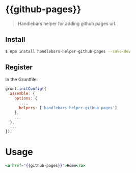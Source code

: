 # {{github-pages}}

> Handlebars helper for adding github pages url.

## Install

```sh
$ npm install handlebars-helper-github-pages --save-dev
```

## Register

In the Gruntfile:
```js
grunt.initConfig({
  assemble: {
    options: {
      ...,
      helpers: ['handlebars-helper-github-pages']
    },
    ...
  },
  ...
});
```

# Usage

```hbs
<a href="{{github-pages}}">Home</a>
```
